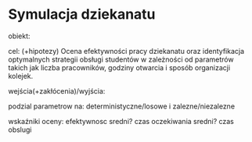 # Symulacja dziekanatu

obiekt:

cel: (+hipotezy)
Ocena efektywności pracy dziekanatu oraz identyfikacja optymalnych strategii obsługi studentów w zależności od parametrów takich jak liczba pracowników, godziny otwarcia i sposób organizacji kolejek.

wejścia(+zakłócenia)/wyjścia:

podzial parametrow na: deterministyczne/losowe i zalezne/niezalezne

wskaźniki oceny:
efektywnosc
sredni? czas oczekiwania
sredni? czas obslugi
